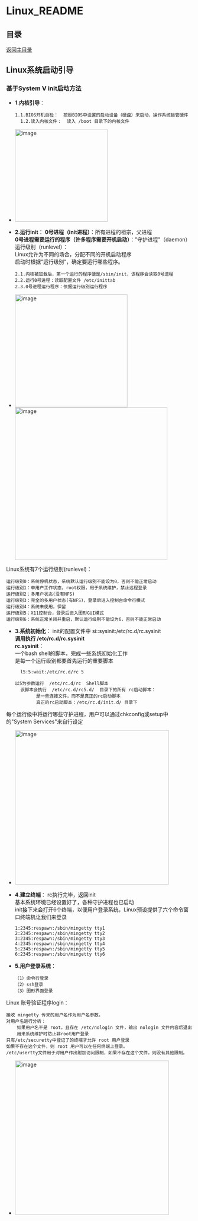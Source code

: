 # Linux_README

## 目录
[返回主目录](https://github.com/NightBonsai/Linux_README/blob/main/README.md)

## Linux系统启动引导

### 基于System V init启动方法
- **1.内核引导**：

      1.1.BIOS开机自检：  按照BIOS中设置的启动设备（硬盘）来启动，操作系统接管硬件
	    1.2.读入内核文件：  读入 /boot 目录下的内核文件
- <img width="250" alt="image" src="https://github.com/NightBonsai/Linux_README/assets/107353989/061eac61-296e-4b2a-a936-8c15548e14fb">


- **2.运行init**：
**0号进程（init进程）**：所有进程的祖宗，父进程<br>
**0号进程需要运行的程序（许多程序需要开机启动）**："守护进程"（daemon）<br>
运行级别（runlevel）：<br>
Linux允许为不同的场合，分配不同的开机启动程序<br>
启动时根据"运行级别"，确定要运行哪些程序。<br>

      2.1.内核被加载后，第一个运行的程序便是/sbin/init，该程序会读取0号进程
      2.2.运行0号进程：读取配置文件 /etc/inittab
      2.3.0号进程运行程序：依据运行级别运行程序

- <img width="304" alt="image" src="https://github.com/NightBonsai/Linux_README/assets/107353989/cc329543-6c47-4af2-bcbc-ef27f95e1fa5"> <img width="412" alt="image" src="https://github.com/NightBonsai/Linux_README/assets/107353989/e8acb66c-c00c-4492-a54f-579183330f7a">

Linux系统有7个运行级别(runlevel)：<br>

    运行级别0：系统停机状态，系统默认运行级别不能设为0，否则不能正常启动
    运行级别1：单用户工作状态，root权限，用于系统维护，禁止远程登录
    运行级别2：多用户状态(没有NFS)
    运行级别3：完全的多用户状态(有NFS)，登录后进入控制台命令行模式
    运行级别4：系统未使用，保留
    运行级别5：X11控制台，登录后进入图形GUI模式
    运行级别6：系统正常关闭并重启，默认运行级别不能设为6，否则不能正常启动

- **3.系统初始化**：
init的配置文件中 si::sysinit:/etc/rc.d/rc.sysinit<br>
**调用执行 /etc/rc.d/rc.sysinit**<br>
**rc.sysinit**：<br>
一个bash shell的脚本，完成一些系统初始化工作<br>
是每一个运行级别都要首先运行的重要脚本<br>

	    l5:5:wait:/etc/rc.d/rc 5

      以5为参数运行  /etc/rc.d/rc  Shell脚本
	    该脚本会执行  /etc/rc.d/rc5.d/  目录下的所有 rc启动脚本：
		      是一些连接文件，而不是真正的rc启动脚本
		      真正的rc启动脚本：/etc/rc.d/init.d/ 目录下

每个运行级中将运行哪些守护进程，用户可以通过chkconfig或setup中的"System Services"来自行设定<br>
- <img width="416" alt="image" src="https://github.com/NightBonsai/Linux_README/assets/107353989/100833c3-0e19-4649-aa4f-84418811a2c3">

- **4.建立终端**：
rc执行完毕，返回init<br>
基本系统环境已经设置好了，各种守护进程也已启动<br>
init接下来会打开6个终端，以便用户登录系统，Linux预设提供了六个命令窗口终端机让我们来登录<br>

      1:2345:respawn:/sbin/mingetty tty1
      2:2345:respawn:/sbin/mingetty tty2
      3:2345:respawn:/sbin/mingetty tty3
      4:2345:respawn:/sbin/mingetty tty4
      5:2345:respawn:/sbin/mingetty tty5
      6:2345:respawn:/sbin/mingetty tty6
	
- **5.用户登录系统**：

      （1）命令行登录
      （2）ssh登录
      （3）图形界面登录

Linux 账号验证程序login：<br>

    接收 mingetty 传来的用户名作为用户名参数。
    对用户名进行分析：
        如果用户名不是 root，且存在 /etc/nologin 文件，输出 nologin 文件内容后退出
        用来系统维护时防止非root用户登录
    只有/etc/securetty中登记了的终端才允许 root 用户登录
    如果不存在这个文件，则 root 用户可以在任何终端上登录。
    /etc/usertty文件用于对用户作出附加访问限制，如果不存在这个文件，则没有其他限制。

- <img width="416" alt="image" src="https://github.com/NightBonsai/Linux_README/assets/107353989/f2455197-b357-4704-b428-6d1867503d31">
